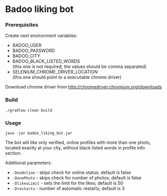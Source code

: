 # Badoo liking bot

### Prerequisites

Create next environment variables:

* BADOO_USER
* BADOO_PASSWORD
* BADOO_CITY
* BADOO_BLACK_LISTED_WORDS  
(this one is not required; the values should be comma separated)
* SELENIUM_CHROME_DRIVER_LOCATION  
(this one should point to a executable chrome driver)

Download chrome driver from http://chromedriver.chromium.org/downloads

### Build

```./gradlew clean build```

### Usage

```java -jar badoo_liking_bot.jar```

The bot will like only verified, online profiles with more than one photo, located exactly at your city, without black listed words in profile info section.

Additional parameters:

* ```-DnoOnline``` - skips check for online status; default is false
* ```-DonePhoto``` - skips check for number of photos; default is false
* ```-DlikesLimit``` - sets the limit for the likes; default is 50
* ```-Drestarts``` - number of automatic restarts; default is 3